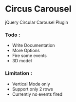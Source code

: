 # Circus Carousel
jQuery Circular Carousel Plugin


### Todo :
- Write Documentation
- More Options
- Fire some events
- 3D model


### Limitation :
- Vertical Mode only
- Support only 2 rows
- Currently no events fired